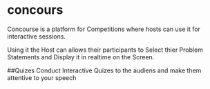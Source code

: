 # concours
Concourse is a platform for Competitions where hosts can use it for interactive sessions.

Using it the Host can allows their participants to Select thier Problem Statements and Display it in realtime on the Screen.

##Quizes
Conduct Interactive Quizes to the audiens and make them attentive to your speech
